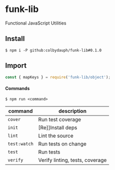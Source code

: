 # funk-lib

Functional JavaScript Utilities

## Install
```shell
$ npm i -P github:colbydauph/funk-lib#0.1.0
```

## Import
```javascript
const { mapKeys } = require('funk-lib/object');
```

#### Commands

`$ npm run <command>`

| command      | description   |
|--------------|---------------|
| `cover`      | Run test coverage |
| `init`       | [Re]]Install deps |
| `lint`       | Lint the source |
| `test:watch` | Run tests on change |
| `test`       | Run tests |
| `verify`     | Verify linting, tests, coverage |